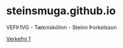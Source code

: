 # steinsmuga.github.io
VEFÞ1VG - Tækniskólinn - Steinn Þorkelsson

[Verkefni 1](https://github.com/Steinsmuga/steinsmuga.github.io/tree/master/Verkefni-1)
